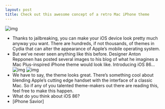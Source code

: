 ```yaml
---
layout: post
title: Check out this awesome concept of a retro Mac iPhone theme
---
```

![img](http://media.idownloadblog.com/wp-content/uploads/2012/02/iPhone_RetroOS_Preview.jpg)
* Thanks to jailbreaking, you can make your iOS device look pretty much anyway you want. There are hundreds, if not thousands, of themes in Cydia that can alter the appearance of Apple’s mobile operating system.
* But we’ve never seen anything like this before. Designer Anton Repponen has posted several images to his blog of what he imagines a Mac Plus-inspired iPhone theme would look like. Introducing iOS 86…
![img](http://media.idownloadblog.com/wp-content/uploads/2012/02/iPhone_RetroOS_Photo3.jpg)
![img](http://media.idownloadblog.com/wp-content/uploads/2012/02/iPhone_RetroOS_Photo2.jpg)
* We have to say, the theme looks great. There’s something cool about blending Apple’s cutting edge handset with the interface of a classic Mac. So if any of you talented theme-makers out there are reading this, feel free to make this happen.
* What do you think about iOS 86?
* [iPhone Savior]

